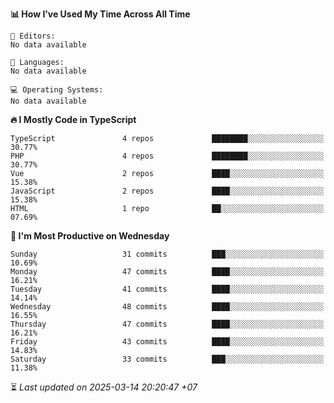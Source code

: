 <!--START_SECTION:readme-stats-->
**📊 How I’ve Used My Time Across All Time**

```text
📝 Editors:
No data available

💬 Languages:
No data available

💻 Operating Systems:
No data available
```

**🔥 I Mostly Code in TypeScript**

```text
TypeScript               4 repos             ████████░░░░░░░░░░░░░░░░░   30.77%
PHP                      4 repos             ████████░░░░░░░░░░░░░░░░░   30.77%
Vue                      2 repos             ████░░░░░░░░░░░░░░░░░░░░░   15.38%
JavaScript               2 repos             ████░░░░░░░░░░░░░░░░░░░░░   15.38%
HTML                     1 repo              ██░░░░░░░░░░░░░░░░░░░░░░░   07.69%
```

**📅 I'm Most Productive on Wednesday**

```text
Sunday                   31 commits          ███░░░░░░░░░░░░░░░░░░░░░░   10.69%
Monday                   47 commits          ████░░░░░░░░░░░░░░░░░░░░░   16.21%
Tuesday                  41 commits          ████░░░░░░░░░░░░░░░░░░░░░   14.14%
Wednesday                48 commits          ████░░░░░░░░░░░░░░░░░░░░░   16.55%
Thursday                 47 commits          ████░░░░░░░░░░░░░░░░░░░░░   16.21%
Friday                   43 commits          ████░░░░░░░░░░░░░░░░░░░░░   14.83%
Saturday                 33 commits          ███░░░░░░░░░░░░░░░░░░░░░░   11.38%
```



⏳ *Last updated on 2025-03-14 20:20:47 +07*
<!--END_SECTION:readme-stats-->